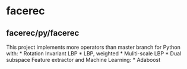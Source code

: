 # facerec #

## facerec/py/facerec ##

This project implements more operators than master branch for Python with:
	* Rotation Invariant LBP
	* LBP, weighted
	* Muliti-scale LBP
	* Dual subspace Feature extractor
and Machine Learning:
	* Adaboost